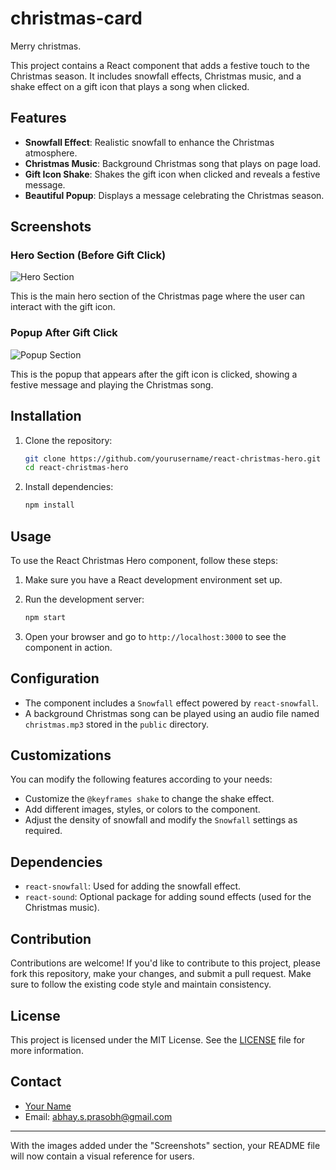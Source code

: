 # christmas-card
Merry christmas.

This project contains a React component that adds a festive touch to the Christmas season. It includes snowfall effects, Christmas music, and a shake effect on a gift icon that plays a song when clicked.

## Features

- **Snowfall Effect**: Realistic snowfall to enhance the Christmas atmosphere.
- **Christmas Music**: Background Christmas song that plays on page load.
- **Gift Icon Shake**: Shakes the gift icon when clicked and reveals a festive message.
- **Beautiful Popup**: Displays a message celebrating the Christmas season.

## Screenshots

### Hero Section (Before Gift Click)

![Hero Section](assets/screenshot1.jpg)

This is the main hero section of the Christmas page where the user can interact with the gift icon.

### Popup After Gift Click

![Popup Section](assets/screenshot2.jpg)

This is the popup that appears after the gift icon is clicked, showing a festive message and playing the Christmas song.

## Installation

1. Clone the repository:
   ```bash
   git clone https://github.com/yourusername/react-christmas-hero.git
   cd react-christmas-hero
   ```

2. Install dependencies:
   ```bash
   npm install
   ```

## Usage

To use the React Christmas Hero component, follow these steps:

1. Make sure you have a React development environment set up.
2. Run the development server:
   ```bash
   npm start
   ```

3. Open your browser and go to `http://localhost:3000` to see the component in action.

## Configuration

- The component includes a `Snowfall` effect powered by `react-snowfall`.
- A background Christmas song can be played using an audio file named `christmas.mp3` stored in the `public` directory.

## Customizations

You can modify the following features according to your needs:
- Customize the `@keyframes shake` to change the shake effect.
- Add different images, styles, or colors to the component.
- Adjust the density of snowfall and modify the `Snowfall` settings as required.

## Dependencies

- `react-snowfall`: Used for adding the snowfall effect.
- `react-sound`: Optional package for adding sound effects (used for the Christmas music).

## Contribution

Contributions are welcome! If you'd like to contribute to this project, please fork this repository, make your changes, and submit a pull request. Make sure to follow the existing code style and maintain consistency.

## License

This project is licensed under the MIT License. See the [LICENSE](LICENSE) file for more information.

## Contact

- [Your Name](https://github.com/Abhaysprasobh)
- Email: abhay.s.prasobh@gmail.com

---

With the images added under the "Screenshots" section, your README file will now contain a visual reference for users.
